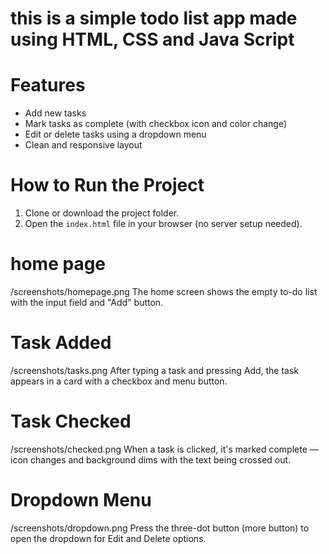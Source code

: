 # this is a simple todo list app made using HTML, CSS and Java Script

# Features

- Add new tasks
- Mark tasks as complete (with checkbox icon and color change)
- Edit or delete tasks using a dropdown menu
- Clean and responsive layout

# How to Run the Project

1. Clone or download the project folder.
2. Open the `index.html` file in your browser (no server setup needed).



# home page 
/screenshots/homepage.png
The home screen shows the empty to-do list with the input field and "Add" button.

# Task Added
/screenshots/tasks.png
After typing a task and pressing Add, the task appears in a card with a checkbox and menu button.

# Task Checked
/screenshots/checked.png
When a task is clicked, it's marked complete — icon changes and background dims with the text being crossed out.

# Dropdown Menu
/screenshots/dropdown.png
Press the three-dot button (more button) to open the dropdown for Edit and Delete options.
